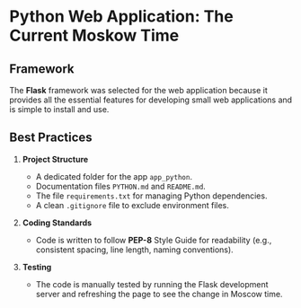 # Python Web Application: The Current Moskow Time

## Framework

The **Flask** framework was selected for the web application because it provides all the essential features for developing small web applications and is simple to install and use.

## Best Practices

1. **Project Structure**  
   - A dedicated folder for the app `app_python`.
   - Documentation files `PYTHON.md` and `README.md`.
   - The file `requirements.txt` for managing Python dependencies.
   - A clean `.gitignore` file to exclude environment files.

2. **Coding Standards**  
   - Code is written to follow **PEP-8** Style Guide for readability (e.g., consistent spacing, line length, naming conventions).

3. **Testing**  
   - The code is manually tested by running the Flask development server and refreshing the page to see the change in Moscow time.

